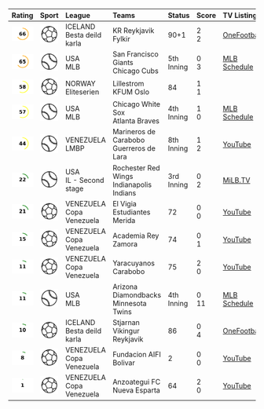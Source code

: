 | Rating                                                                                                                                 | Sport                                                                                                            | League                       | Teams                                       | Status     | Score   | TV Listing                                                                                            |
|:---------------------------------------------------------------------------------------------------------------------------------------|:-----------------------------------------------------------------------------------------------------------------|:-----------------------------|:--------------------------------------------|:-----------|:--------|:------------------------------------------------------------------------------------------------------|
| <img src="https://raw.githubusercontent.com/BlakeDuncan25/Donut-SVG-Ratings/bac4e4a278175106499642192132b1786a9aec38/66.svg" alt="66"> | <img src="https://raw.githubusercontent.com/BlakeDuncan25/Donut-SVG-Ratings/master/soccer.png" alt="Soccer">     | ICELAND<br>Besta deild karla | KR Reykjavik<br>Fylkir                      | 90+1       | 2<br>2  | <a href="https://onefootball.com/en/tv-hub">OneFootball</a>                                           |
| <img src="https://raw.githubusercontent.com/BlakeDuncan25/Donut-SVG-Ratings/bac4e4a278175106499642192132b1786a9aec38/65.svg" alt="65"> | <img src="https://raw.githubusercontent.com/BlakeDuncan25/Donut-SVG-Ratings/master/baseball.png" alt="Baseball"> | USA<br>MLB                   | San Francisco Giants<br>Chicago Cubs        | 5th Inning | 0<br>3  | <a href="https://www.mlb.com/schedule">MLB Schedule</a>                                               |
| <img src="https://raw.githubusercontent.com/BlakeDuncan25/Donut-SVG-Ratings/bac4e4a278175106499642192132b1786a9aec38/58.svg" alt="58"> | <img src="https://raw.githubusercontent.com/BlakeDuncan25/Donut-SVG-Ratings/master/soccer.png" alt="Soccer">     | NORWAY<br>Eliteserien        | Lillestrom<br>KFUM Oslo                     | 84         | 1<br>1  | <a href="#N/A"></a>                                                                                   |
| <img src="https://raw.githubusercontent.com/BlakeDuncan25/Donut-SVG-Ratings/bac4e4a278175106499642192132b1786a9aec38/57.svg" alt="57"> | <img src="https://raw.githubusercontent.com/BlakeDuncan25/Donut-SVG-Ratings/master/baseball.png" alt="Baseball"> | USA<br>MLB                   | Chicago White Sox<br>Atlanta Braves         | 4th Inning | 1<br>0  | <a href="https://www.mlb.com/schedule">MLB Schedule</a>                                               |
| <img src="https://raw.githubusercontent.com/BlakeDuncan25/Donut-SVG-Ratings/bac4e4a278175106499642192132b1786a9aec38/44.svg" alt="44"> | <img src="https://raw.githubusercontent.com/BlakeDuncan25/Donut-SVG-Ratings/master/baseball.png" alt="Baseball"> | VENEZUELA<br>LMBP            | Marineros de Carabobo<br>Guerreros de Lara  | 8th Inning | 1<br>2  | <a href="https://www.youtube.com/@LMBPVE/streams">YouTube</a>                                         |
| <img src="https://raw.githubusercontent.com/BlakeDuncan25/Donut-SVG-Ratings/bac4e4a278175106499642192132b1786a9aec38/22.svg" alt="22"> | <img src="https://raw.githubusercontent.com/BlakeDuncan25/Donut-SVG-Ratings/master/baseball.png" alt="Baseball"> | USA<br>IL - Second stage     | Rochester Red Wings<br>Indianapolis Indians | 3rd Inning | 0<br>2  | <a href="http://milb.tv/">MiLB.TV</a>                                                                 |
| <img src="https://raw.githubusercontent.com/BlakeDuncan25/Donut-SVG-Ratings/bac4e4a278175106499642192132b1786a9aec38/21.svg" alt="21"> | <img src="https://raw.githubusercontent.com/BlakeDuncan25/Donut-SVG-Ratings/master/soccer.png" alt="Soccer">     | VENEZUELA<br>Copa Venezuela  | El Vigia<br>Estudiantes Merida              | 72         | 0<br>0  | <a href="https://www.youtube.com/results?search_query=copa+venezuela&sp=EgJAAQ%253D%253D">YouTube</a> |
| <img src="https://raw.githubusercontent.com/BlakeDuncan25/Donut-SVG-Ratings/bac4e4a278175106499642192132b1786a9aec38/15.svg" alt="15"> | <img src="https://raw.githubusercontent.com/BlakeDuncan25/Donut-SVG-Ratings/master/soccer.png" alt="Soccer">     | VENEZUELA<br>Copa Venezuela  | Academia Rey<br>Zamora                      | 74         | 0<br>1  | <a href="https://www.youtube.com/results?search_query=copa+venezuela&sp=EgJAAQ%253D%253D">YouTube</a> |
| <img src="https://raw.githubusercontent.com/BlakeDuncan25/Donut-SVG-Ratings/bac4e4a278175106499642192132b1786a9aec38/11.svg" alt="11"> | <img src="https://raw.githubusercontent.com/BlakeDuncan25/Donut-SVG-Ratings/master/soccer.png" alt="Soccer">     | VENEZUELA<br>Copa Venezuela  | Yaracuyanos<br>Carabobo                     | 75         | 2<br>0  | <a href="https://www.youtube.com/results?search_query=copa+venezuela&sp=EgJAAQ%253D%253D">YouTube</a> |
| <img src="https://raw.githubusercontent.com/BlakeDuncan25/Donut-SVG-Ratings/bac4e4a278175106499642192132b1786a9aec38/11.svg" alt="11"> | <img src="https://raw.githubusercontent.com/BlakeDuncan25/Donut-SVG-Ratings/master/baseball.png" alt="Baseball"> | USA<br>MLB                   | Arizona Diamondbacks<br>Minnesota Twins     | 4th Inning | 0<br>11 | <a href="https://www.mlb.com/schedule">MLB Schedule</a>                                               |
| <img src="https://raw.githubusercontent.com/BlakeDuncan25/Donut-SVG-Ratings/bac4e4a278175106499642192132b1786a9aec38/10.svg" alt="10"> | <img src="https://raw.githubusercontent.com/BlakeDuncan25/Donut-SVG-Ratings/master/soccer.png" alt="Soccer">     | ICELAND<br>Besta deild karla | Stjarnan<br>Vikingur Reykjavik              | 86         | 0<br>4  | <a href="https://onefootball.com/en/tv-hub">OneFootball</a>                                           |
| <img src="https://raw.githubusercontent.com/BlakeDuncan25/Donut-SVG-Ratings/bac4e4a278175106499642192132b1786a9aec38/8.svg" alt="8">   | <img src="https://raw.githubusercontent.com/BlakeDuncan25/Donut-SVG-Ratings/master/soccer.png" alt="Soccer">     | VENEZUELA<br>Copa Venezuela  | Fundacion AIFI<br>Bolivar                   | 2          | 0<br>0  | <a href="https://www.youtube.com/results?search_query=copa+venezuela&sp=EgJAAQ%253D%253D">YouTube</a> |
| <img src="https://raw.githubusercontent.com/BlakeDuncan25/Donut-SVG-Ratings/bac4e4a278175106499642192132b1786a9aec38/1.svg" alt="1">   | <img src="https://raw.githubusercontent.com/BlakeDuncan25/Donut-SVG-Ratings/master/soccer.png" alt="Soccer">     | VENEZUELA<br>Copa Venezuela  | Anzoategui FC<br>Nueva Esparta              | 64         | 2<br>0  | <a href="https://www.youtube.com/results?search_query=copa+venezuela&sp=EgJAAQ%253D%253D">YouTube</a> |